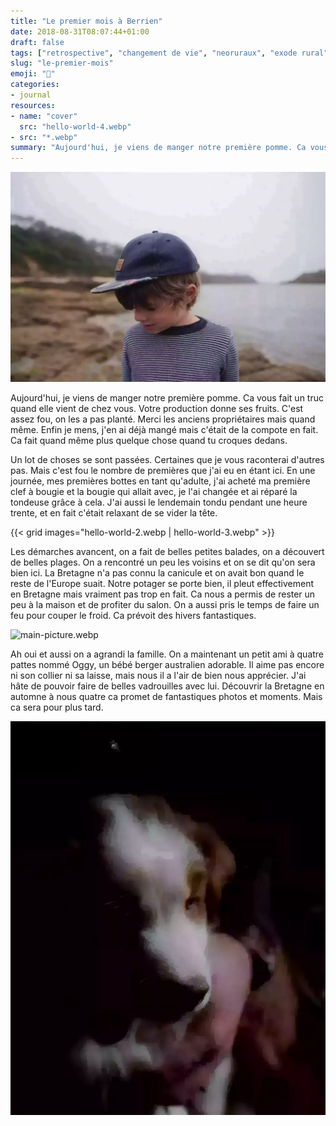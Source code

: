 ```yaml
---
title: "Le premier mois à Berrien"
date: 2018-08-31T08:07:44+01:00
draft: false
tags: ["retrospective", "changement de vie", "neoruraux", "exode rural", "france", "finistere", "monts d'Arrée", "Bretagne", "campagne", "ocean", "slow life", "rural exodus", "life change"]
slug: "le-premier-mois"
emoji: "🏡"
categories:
- journal
resources:
- name: "cover"
  src: "hello-world-4.webp"
- src: "*.webp"
summary: "Aujourd'hui, je viens de manger notre première pomme. Ca vous fait un truc quand elle vient de chez vous. Votre production donne ses fruits. C'est assez fou, on les a pas planté. Merci les anciens propriétaires mais quand même. Enfin je mens, j'en ai déjà mangé mais c'était de la compote en fait. Ca fait quand même plus quelque chose quand tu croques dedans."
---
```


![hello-world.webp](hello-world.webp)

Aujourd'hui, je viens de manger notre première pomme. Ca vous fait un truc quand elle vient de chez vous. Votre production donne ses fruits. C'est assez fou, on les a pas planté. Merci les anciens propriétaires mais quand même. Enfin je mens, j'en ai déjà mangé mais c'était de la compote en fait. Ca fait quand même plus quelque chose quand tu croques dedans.

Un lot de choses se sont passées. Certaines que je vous raconterai d'autres pas. Mais c'est fou le nombre de premières que j'ai eu en étant ici. En une journée, mes premières bottes en tant qu'adulte, j'ai acheté ma première clef à bougie et la bougie qui allait avec, je l'ai changée et ai réparé la tondeuse grâce à cela. J'ai aussi le lendemain tondu pendant une heure trente, et en fait c'était relaxant de se vider la tête.

{{< grid images="hello-world-2.webp | hello-world-3.webp" >}}

Les démarches avancent, on a fait de belles petites balades, on a découvert de belles plages. On a rencontré un peu les voisins et on se dit qu'on sera bien ici. La Bretagne n'a pas connu la canicule et on avait bon quand le reste de l'Europe suait. Notre potager se porte bien, il pleut effectivement en Bretagne mais vraiment pas trop en fait. Ca nous a permis de rester un peu à la maison et de profiter du salon. On a aussi pris le temps de faire un feu pour couper le froid. Ca prévoit des hivers fantastiques.


![main-picture.webp](main-picture.webp)

Ah oui et aussi on a agrandi la famille. On a maintenant un petit ami à quatre pattes nommé Oggy, un bébé berger australien adorable. Il aime pas encore ni son collier ni sa laisse, mais nous il a l'air de bien nous apprécier. J'ai hâte de pouvoir faire de belles vadrouilles avec lui. Découvrir la Bretagne en automne à nous quatre ca promet de fantastiques photos et moments. Mais ca sera pour plus tard.

  ![hello-world-5.webp](hello-world-5.webp)
